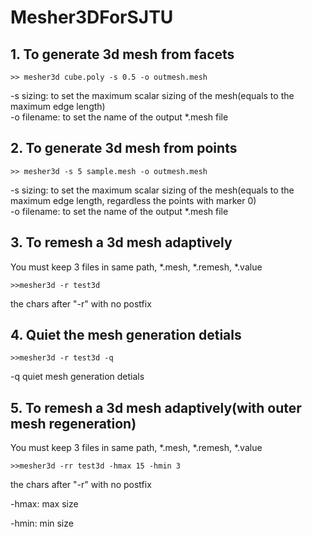 # Mesher3DForSJTU

## 1. To generate 3d mesh from facets

```
>> mesher3d cube.poly -s 0.5 -o outmesh.mesh
```
-s sizing: to set the maximum scalar sizing of the mesh(equals to the maximum edge length)  
-o filename: to set the name of the output *.mesh file

## 2. To generate 3d mesh from points
```
>> mesher3d -s 5 sample.mesh -o outmesh.mesh
```
-s sizing: to set the maximum scalar sizing of the mesh(equals to the maximum edge length, regardless the points with marker 0)  
-o filename: to set the name of the output *.mesh file

## 3. To remesh a 3d mesh adaptively
You must keep 3 files in same path, *.mesh, *.remesh, *.value
```
>>mesher3d -r test3d
````
the chars after "-r" with no postfix
## 4. Quiet the mesh generation detials

```
>>mesher3d -r test3d -q
````
-q quiet mesh generation detials

## 5. To remesh a 3d mesh adaptively(with outer mesh regeneration) 
You must keep 3 files in same path, *.mesh, *.remesh, *.value
```
>>mesher3d -rr test3d -hmax 15 -hmin 3
````
the chars after "-r" with no postfix

-hmax: max size

-hmin: min size 